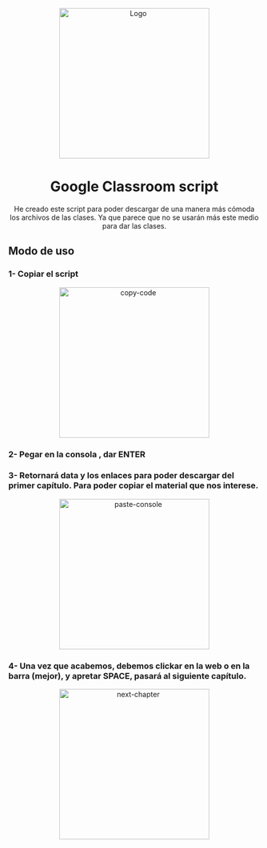 <a name="readme-top"></a>

<div align="center">

  <img width="300px" src="https://github.com/EduWTR/g-classroom_script/img/gc_logo.png" alt="Logo" width=auto/>

# Google Classroom script

He creado este script para poder descargar de una manera más cómoda los archivos de las clases.
Ya que parece que no se usarán más este medio para dar las clases.

</div>

## Modo de uso

### 1- Copiar el script

<div align="center">
    <img width="300px" src="https://github.com/EduWTR/g-classroom_script/img/1.webp" alt="copy-code" width=auto/>
</div>

### 2- Pegar en la consola , dar ENTER

### 3- Retornará data y los enlaces para poder descargar del primer capítulo. Para poder copiar el material que nos interese.

<div align="center">
    <img width="300px" src="https://github.com/EduWTR/g-classroom_script/img/2.webp" alt="paste-console" width=auto/>
</div>

### 4- Una vez que acabemos, debemos clickar en la web o en la barra (mejor), y apretar SPACE, pasará al siguiente capítulo.

<div align="center">
    <img width="300px" src="https://github.com/EduWTR/g-classroom_script/img/3.webp" alt="next-chapter" width=auto/>
</div>
